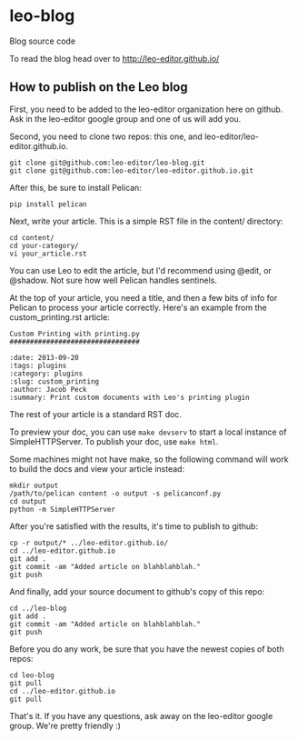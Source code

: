 leo-blog
========

Blog source code

To read the blog head over to http://leo-editor.github.io/


How to publish on the Leo blog
------------------------------
First, you need to be added to the leo-editor organization here on github.  Ask in the leo-editor google group and one of us will add you.

Second, you need to clone two repos: this one, and leo-editor/leo-editor.github.io.

    git clone git@github.com:leo-editor/leo-blog.git
    git clone git@github.com:leo-editor/leo-editor.github.io.git

After this, be sure to install Pelican:

    pip install pelican

Next, write your article.  This is a simple RST file in the content/ directory:

    cd content/
    cd your-category/
    vi your_article.rst

You can use Leo to edit the article, but I'd recommend using @edit, or @shadow.  Not sure how well Pelican handles sentinels.

At the top of your article, you need a title, and then a few bits of info for Pelican to process your article correctly.  Here's an example from the custom_printing.rst article:

    Custom Printing with printing.py
    ################################
    
    :date: 2013-09-20
    :tags: plugins
    :category: plugins
    :slug: custom_printing
    :author: Jacob Peck
    :summary: Print custom documents with Leo's printing plugin

The rest of your article is a standard RST doc.

To preview your doc, you can use `make devserv` to start a local instance of SimpleHTTPServer.  To publish your doc, use `make html`.

Some machines might not have make, so the following command will work to build the docs and view your article instead:

    mkdir output
    /path/to/pelican content -o output -s pelicanconf.py
    cd output
    python -m SimpleHTTPServer

After you're satisfied with the results, it's time to publish to github:

    cp -r output/* ../leo-editor.github.io/
    cd ../leo-editor.github.io
    git add .
    git commit -am "Added article on blahblahblah."
    git push

And finally, add your source document to github's copy of this repo:

    cd ../leo-blog
    git add .
    git commit -am "Added article on blahblahblah."
    git push

Before you do any work, be sure that you have the newest copies of both repos:

    cd leo-blog
    git pull
    cd ../leo-editor.github.io
    git pull

That's it.  If you have any questions, ask away on the leo-editor google group.  We're pretty friendly :) 
